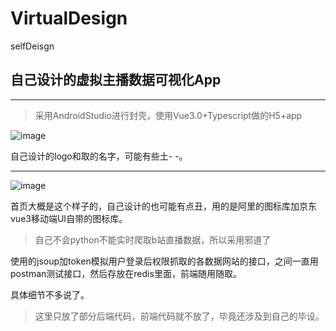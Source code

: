 # VirtualDesign
selfDeisgn
## 自己设计的虚拟主播数据可视化App

***

>采用AndroidStudio进行封壳，使用Vue3.0+Typescript做的H5+app

![image](https://user-images.githubusercontent.com/48997328/230912384-b75a0858-a640-43dc-a69a-f603591176ec.png)

自己设计的logo和取的名字，可能有些土- -。
***
![image](https://user-images.githubusercontent.com/48997328/230912308-b954d6b4-da0a-413f-bf46-4a8649e3668d.png)


首页大概是这个样子的，自己设计的也可能有点丑，用的是阿里的图标库加京东vue3移动端UI自带的图标库。

> 自己不会python不能实时爬取b站直播数据，所以采用邪道了

使用的jsoup加token模拟用户登录后权限抓取的各数据网站的接口，之间一直用postman测试接口，然后存放在redis里面，前端随用随取。

具体细节不多说了。

>这里只放了部分后端代码，前端代码就不放了，毕竟还涉及到自己的毕设。

